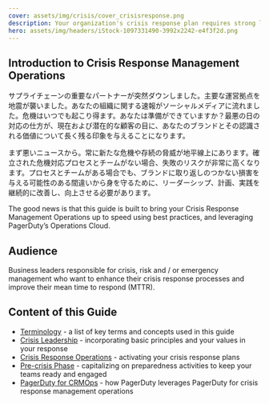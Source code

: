 ```yaml
---
cover: assets/img/crisis/cover_crisisresponse.png
description: Your organization's crisis response plan requires strong leadership. The right kind of crisis leadership is values-driven and maintains the balancing act between carefully and thoughtfully responding to what went wrong and deliberately capturing mindshare or new business based on the effectiveness of your response.
hero: assets/img/headers/iStock-1097331490-3992x2242-e4f3f2d.png
---
```


## Introduction to Crisis Response Management Operations

サプライチェーンの重要なパートナーが突然ダウンしました。主要な運営拠点を地震が襲いました。あなたの組織に関する速報がソーシャルメディアに流れました。危機はいつでも起こり得ます。あなたは準備ができていますか？最悪の日の対応の仕方が、現在および潜在的な顧客の目に、あなたのブランドとその認識される価値について長く残る印象を与えることになります。

まず悪いニュースから。常に新たな危機や存続の脅威が地平線上にあります。確立された危機対応プロセスとチームがない場合、失敗のリスクが非常に高くなります。プロセスとチームがある場合でも、ブランドに取り返しのつかない損害を与える可能性のある間違いから身を守るために、リーダーシップ、計画、実践を継続的に改善し、向上させる必要があります。

The good news is that this guide is built to bring your Crisis Response Management Operations up to speed using best practices, and leveraging PagerDuty’s Operations Cloud.

## Audience
Business leaders responsible for crisis, risk and / or emergency management who want to enhance their crisis response processes and improve their mean time to respond (MTTR).

## Content of this Guide
- [Terminology](terms.md) - a list of key terms and concepts used in this guide
- [Crisis Leadership](leadership.md) - incorporating basic principles and your values in your response
- [Crisis Response Operations](operations.md) - activating your crisis response plans
- [Pre-crisis Phase](prework.md) - capitalizing on preparedness activities to keep your teams ready and engaged
- [PagerDuty for CRMOps](pagerduty.md) - how PagerDuty leverages PagerDuty for crisis response management operations

